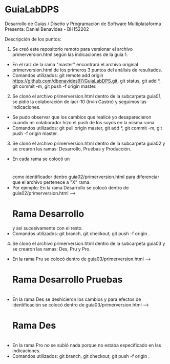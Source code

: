 # GuiaLabDPS
Desarrollo de Guías / Diseño y Programación de Software Multiplataforma
Presenta: Daniel Benavides - BH152202

Descripción de los puntos:

1. Se creó este repositorio remoto para versionar el archivo primerversion.html según las indicaciones de la guía 1.
  - En el raíz de la rama "master" encontrará el archivo original primerversion.html de los primeros 3 puntos del análisis de resultados.
  - Comandos utilizados: git remote add origin https://github.com/dbenavides97/GuiaLabDPS.git, git status, git add *, git commit -m, git push -f origin master.

2. Se clonó el archivo primerversion.html dentro de la subcarpeta guia01, se pidió la colaboración de iacr-10 (Irvin Castro) y seguimos las indicaciones.
  - Se pudo observar que los cambios que realicé yo desaparecieron cuando mi colaborador hizo el push de los suyos en la misma rama.
  - Comandos utilizados: git pull origin master, git add *, git commit -m, git push -f origin master.
  
3. Se clonó el archivo primerversion.html dentro de la subcarpeta guia02 y se crearon las ramas: Desarrollo, Pruebas y Producción.
  - En cada rama se colocó un <h1></h1> como identificador dentro guia02/primerversion.html para diferenciar que el archivo pertenece a "X" rama.
  - Por ejemplo: En la rama Desarrollo se colocó dentro de guia02/primerversion.html --> <h1>Rama Desarrollo</h1> y así sucesivamente con el resto.
  - Comandos utilizados: git branch, git checkout, git push -f origin <branch>.
  
4. Se clonó el archivo primerversion.html dentro de la subcarpeta guia03 y se crearon las ramas: Des, Pru y Pro.
  - En la rama Pru se colocó dentro de guia03/primerversion.html --> <h1>Rama Desarrollo Pruebas</h1>.
  - En la rama Des se deshicieron los cambios y para efectos de identificación se colocó dentro de guia03/primerversion.html --> <h1>Rama Des</h1>.
  - En la rama Pro no se subió nada porque no estaba especificado en las indicaciones.
  - Comandos utilizados: git branch, git checkout, git push -f origin <branch>.

